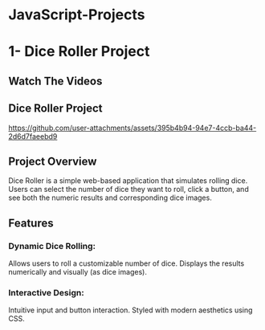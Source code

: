 # JavaScript-Projects

# 1- Dice Roller Project

## Watch The Videos

## Dice Roller Project 

https://github.com/user-attachments/assets/395b4b94-94e7-4ccb-ba44-2d6d7faeebd9
## Project Overview
Dice Roller is a simple web-based application that simulates rolling dice. Users can select the number of dice they want to roll, click a button, and see both the numeric results and corresponding dice images.
## Features
### Dynamic Dice Rolling:

Allows users to roll a customizable number of dice.
Displays the results numerically and visually (as dice images).
### Interactive Design:

Intuitive input and button interaction.
Styled with modern aesthetics using CSS.



